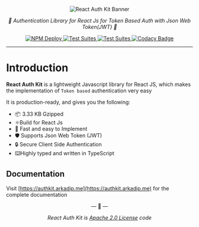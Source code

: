 <p align="center">
    <img src="https://raw.githubusercontent.com/react-auth-kit/react-auth-kit/master/docs/img/banner.svg" alt="React Auth Kit Banner"/>
</p>

<p align="center">
    <em>🔑 Authentication Library for React Js for Token Based Auth with Json Web Token(JWT) 🔑</em>
</p>

<p align="center">
<a href="https://github.com/react-auth-kit/react-auth-kit/workflows/NPM%20Deploy">
    <img src="https://github.com/react-auth-kit/react-auth-kit/workflows/NPM%20Deploy/badge.svg" alt="NPM Deploy">
</a>
<a href="https://github.com/react-auth-kit/react-auth-kit/workflows/Test%20Suites">
    <img src="https://github.com/react-auth-kit/react-auth-kit/workflows/Test%20Suites/badge.svg" alt="Test Suites">
</a>
<a href="https://www.npmjs.com/package/react-auth-kit">
    <img src="https://img.shields.io/npm/v/react-auth-kit.svg?logo=npm" alt="Test Suites">
</a>
<a href="https://www.codacy.com/gh/react-auth-kit/react-auth-kit?utm_source=github.com&amp;utm_medium=referral&amp;utm_content=react-auth-kit/react-auth-kit&amp;utm_campaign=Badge_Grade">
    <img src="https://app.codacy.com/project/badge/Grade/a65202426152483d8e63d6623721080c" alt="Codacy Badge">
</a>
</p>

---

# Introduction

**React Auth Kit** is a lightweight Javascript library for React JS, which makes the implementation of `Token based`
authentication very easy

It is production-ready, and gives you the following:

* 📦 3.33 KB Gzipped
* ⚛️Build for React Js
* 🚀 Fast and easy to Implement
* 🛡️ Supports Json Web Token (JWT)
* 🔒 Secure Client Side Authentication
* ⌨️Highly typed and written in TypeScript

## Documentation

Visit [https://authkit.arkadip.me](https://authkit.arkadip.me) for the complete documentation

<p align="center">&mdash; 🔑  &mdash;</p>
<p align="center"><i>React Auth Kit is <a href="https://github.com/react-auth-kit/react-auth-kit/blob/master/LICENSE">Apache 2.0 License</a> code</i></p>
